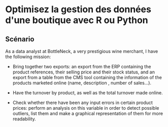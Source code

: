 # Optimisez la gestion des données d'une boutique avec R ou Python

## Scénario

As a data analyst at BottleNeck, a very prestigious wine merchant, I have the following mission:

- Bring together two exports: an export from the ERP containing the product references, their selling price and their stock status, and an export from a table from the CMS tool containing the information of the products marketed online (name, description , number of sales...).

- Have the turnover by product, as well as the total turnover made online.

- Check whether there have been any input errors in certain product prices: perform an analysis on this variable in order to detect possible outliers, list them and make a graphical representation of them for more readability.




